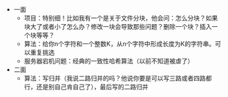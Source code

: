 * 一面
	* 项目：特别细！比如我有一个是关于文件分块，他会问：怎么分块？如果块大了或者小了怎么办？修改一块会导致那些问题？删除一个块？插入一个块等等？
	* 算法：给你n个字符和一个整数K，从n个字符中形成长度为K的字符串。可以重复挑选
	* 服务器宕机问题：经典的一致性哈希算法（以前不知道被虐了）
* 二面
	* 算法：写归并（我说二路归并的吗？他说你要是可以写三路或者四路都行，还是别自己肯自己了），最后写的二路归并